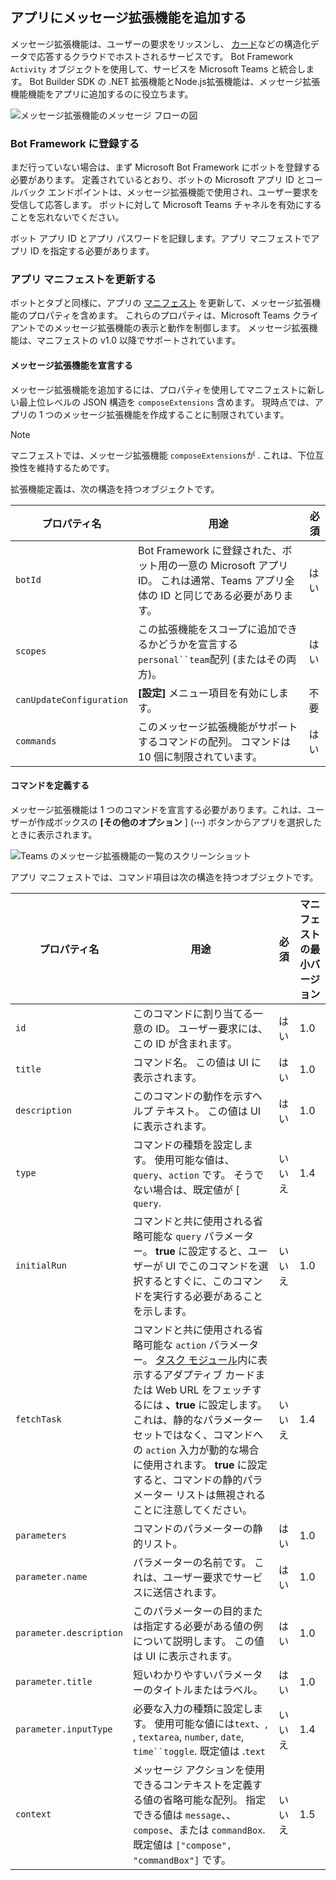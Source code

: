 ## <a name="add-a-message-extension-to-your-app"></a>アプリにメッセージ拡張機能を追加する

メッセージ拡張機能は、ユーザーの要求をリッスンし、 [カード](~/task-modules-and-cards/what-are-cards.md)などの構造化データで応答するクラウドでホストされるサービスです。 Bot Framework `Activity` オブジェクトを使用して、サービスを Microsoft Teams と統合します。 Bot Builder SDK の .NET 拡張機能とNode.js拡張機能は、メッセージ拡張機能機能をアプリに追加するのに役立ちます。

![メッセージ拡張機能のメッセージ フローの図](~/assets/images/compose-extensions/ceflow.png)

### <a name="register-in-the-bot-framework"></a>Bot Framework に登録する

まだ行っていない場合は、まず Microsoft Bot Framework にボットを登録する必要があります。 定義されているとおり、ボットの Microsoft アプリ ID とコールバック エンドポイントは、メッセージ拡張機能で使用され、ユーザー要求を受信して応答します。 ボットに対して Microsoft Teams チャネルを有効にすることを忘れないでください。

ボット アプリ ID とアプリ パスワードを記録します。アプリ マニフェストでアプリ ID を指定する必要があります。

### <a name="update-your-app-manifest"></a>アプリ マニフェストを更新する

ボットとタブと同様に、アプリの [マニフェスト](~/resources/schema/manifest-schema.md#composeextensions) を更新して、メッセージ拡張機能のプロパティを含めます。 これらのプロパティは、Microsoft Teams クライアントでのメッセージ拡張機能の表示と動作を制御します。 メッセージ拡張機能は、マニフェストの v1.0 以降でサポートされています。

#### <a name="declare-your-message-extension"></a>メッセージ拡張機能を宣言する

メッセージ拡張機能を追加するには、プロパティを使用してマニフェストに新しい最上位レベルの JSON 構造を `composeExtensions` 含めます。 現時点では、アプリの 1 つのメッセージ拡張機能を作成することに制限されています。

> [!NOTE]
> マニフェストでは、メッセージ拡張機能 `composeExtensions`が . これは、下位互換性を維持するためです。

拡張機能定義は、次の構造を持つオブジェクトです。

| プロパティ名 | 用途 | 必須 |
|---|---|---|
| `botId` | Bot Framework に登録された、ボット用の一意の Microsoft アプリ ID。 これは通常、Teams アプリ全体の ID と同じである必要があります。 | はい |
| `scopes` | この拡張機能をスコープに追加できるかどうかを宣言する`personal``team`配列 (またはその両方)。 | はい |
| `canUpdateConfiguration` | **[設定]** メニュー項目を有効にします。 | 不要 |
| `commands` | このメッセージ拡張機能がサポートするコマンドの配列。 コマンドは 10 個に制限されています。 | はい |

#### <a name="define-commands"></a>コマンドを定義する

メッセージ拡張機能は 1 つのコマンドを宣言する必要があります。これは、ユーザーが作成ボックスの **[その他のオプション** ] (**&#8943;**) ボタンからアプリを選択したときに表示されます。

![Teams のメッセージ拡張機能の一覧のスクリーンショット](~/assets/images/compose-extensions/compose-extension-list.png)

アプリ マニフェストでは、コマンド項目は次の構造を持つオブジェクトです。

| プロパティ名 | 用途 | 必須 | マニフェストの最小バージョン |
|---|---|---|---|
| `id` | このコマンドに割り当てる一意の ID。 ユーザー要求には、この ID が含まれます。 | はい | 1.0 |
| `title` | コマンド名。 この値は UI に表示されます。 | はい | 1.0 |
| `description` | このコマンドの動作を示すヘルプ テキスト。 この値は UI に表示されます。 | はい | 1.0 |
| `type` | コマンドの種類を設定します。 使用可能な値は、`query`、`action` です。 そうでない場合は、既定値が [ `query`. | いいえ | 1.4 |
| `initialRun` | コマンドと共に使用される省略可能な `query` パラメーター。 **true** に設定すると、ユーザーが UI でこのコマンドを選択するとすぐに、このコマンドを実行する必要があることを示します。 | いいえ | 1.0 |
| `fetchTask` | コマンドと共に使用される省略可能な `action` パラメーター。 [タスク モジュール](~/task-modules-and-cards/what-are-task-modules.md)内に表示するアダプティブ カードまたは Web URL をフェッチするには **、true** に設定します。 これは、静的なパラメーター セットではなく、コマンドへの `action` 入力が動的な場合に使用されます。 **true** に設定すると、コマンドの静的パラメーター リストは無視されることに注意してください。 | いいえ | 1.4 |
| `parameters` | コマンドのパラメーターの静的リスト。 | はい | 1.0 |
| `parameter.name` | パラメーターの名前です。 これは、ユーザー要求でサービスに送信されます。 | はい | 1.0 |
| `parameter.description` | このパラメーターの目的または指定する必要がある値の例について説明します。 この値は UI に表示されます。 | はい | 1.0 |
| `parameter.title` | 短いわかりやすいパラメーターのタイトルまたはラベル。 | はい | 1.0 |
| `parameter.inputType` | 必要な入力の種類に設定します。 使用可能な値には`text`、, , `textarea`, `number`, `date`, `time``toggle`. 既定値は .`text` | いいえ | 1.4 |
| `context` | メッセージ アクションを使用できるコンテキストを定義する値の省略可能な配列。 指定できる値は `message`、、 `compose`、または `commandBox`. 既定値は `["compose", "commandBox"]` です。 | いいえ | 1.5 |
